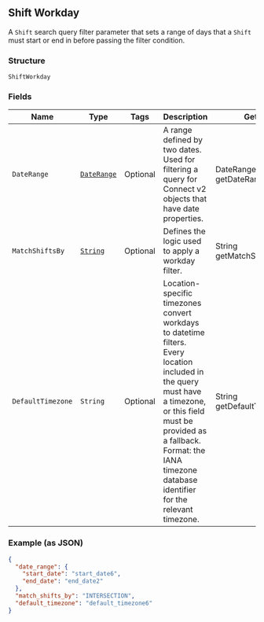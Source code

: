 ## Shift Workday

A `Shift` search query filter parameter that sets a range of days that
a `Shift` must start or end in before passing the filter condition.

### Structure

`ShiftWorkday`

### Fields

| Name | Type | Tags | Description | Getter |
|  --- | --- | --- | --- | --- |
| `DateRange` | [`DateRange`](/doc/models/date-range.md) | Optional | A range defined by two dates. Used for filtering a query for Connect v2<br>objects that have date properties. | DateRange getDateRange() |
| `MatchShiftsBy` | [`String`](/doc/models/shift-workday-matcher.md) | Optional | Defines the logic used to apply a workday filter. | String getMatchShiftsBy() |
| `DefaultTimezone` | `String` | Optional | Location-specific timezones convert workdays to datetime filters.<br>Every location included in the query must have a timezone, or this field<br>must be provided as a fallback. Format: the IANA timezone database<br>identifier for the relevant timezone. | String getDefaultTimezone() |

### Example (as JSON)

```json
{
  "date_range": {
    "start_date": "start_date6",
    "end_date": "end_date2"
  },
  "match_shifts_by": "INTERSECTION",
  "default_timezone": "default_timezone6"
}
```

